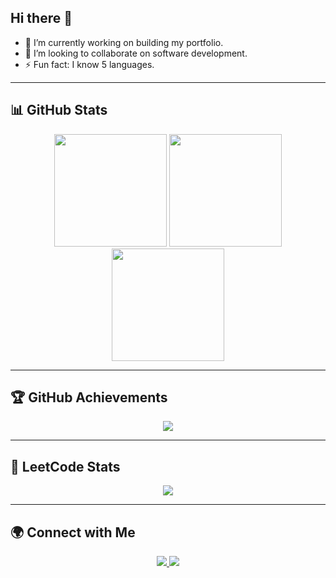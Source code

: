 ## Hi there 👋  

- 🔭 I’m currently working on building my portfolio.  
- 👯 I’m looking to collaborate on software development.  
- ⚡ Fun fact: I know 5 languages.  

---

## 📊 GitHub Stats  
<div align="center">
  <img src="https://github-readme-stats.vercel.app/api?username=codedsami&show_icons=true&count_private=true&theme=dark" height="180px"/>
  <img src="https://github-readme-stats.vercel.app/api/top-langs/?username=codedsami&layout=compact&theme=dark" height="180px"/>
  <img src="https://github-readme-streak-stats.herokuapp.com/?user=codedsami&theme=dark" height="180px"/>
</div>  

---

## 🏆 GitHub Achievements  
<div align="center">
  <img src="https://github-profile-trophy.vercel.app/?username=codedsami&theme=darkhub&margin-w=15&no-bg=true" />
</div>  

---

## 🏁 LeetCode Stats  
<div align="center">
  <img src="https://leetcard.jacoblin.cool/_Sami_MMS?theme=dark&ext=heatmap" />
</div>  

---

## 🌍 Connect with Me  
<div align="center">
  <a href="https://www.linkedin.com/in/miskat-mahmud/">
    <img src="https://img.shields.io/badge/LinkedIn-0077B5?style=for-the-badge&logo=linkedin&logoColor=white"/>
  </a>
  <a href="mailto:miskat.mahmud@mail.concordia.ca">
    <img src="https://img.shields.io/badge/Email-D14836?style=for-the-badge&logo=gmail&logoColor=white"/>
  </a>
</div>
